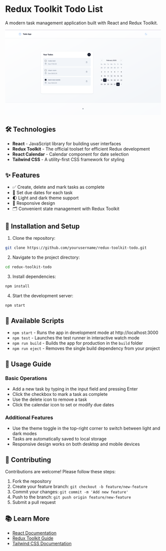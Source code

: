 # Redux Toolkit Todo List

A modern task management application built with React and Redux Toolkit.

![Todo App Screenshot](./public/screenshot.png)

## 🛠 Technologies

- **React** - JavaScript library for building user interfaces
- **Redux Toolkit** - The official toolset for efficient Redux development
- **React Calendar** - Calendar component for date selection
- **Tailwind CSS** - A utility-first CSS framework for styling

## ✨ Features

- ✅ Create, delete and mark tasks as complete
- 📅 Set due dates for each task
- 🌓 Light and dark theme support
- 📱 Responsive design
- 🗂 Convenient state management with Redux Toolkit

## 🚀 Installation and Setup

1. Clone the repository:

```bash
git clone https://github.com/yourusername/redux-toolkit-todo.git
```

2. Navigate to the project directory:

```bash
cd redux-toolkit-todo
```

3. Install dependencies:

```bash
npm install
```

4. Start the development server:

```bash
npm start
```

## 🔧 Available Scripts

- `npm start` - Runs the app in development mode at http://localhost:3000
- `npm test` - Launches the test runner in interactive watch mode
- `npm run build` - Builds the app for production in the `build` folder
- `npm run eject` - Removes the single build dependency from your project

## 📖 Usage Guide

### Basic Operations

- Add a new task by typing in the input field and pressing Enter
- Click the checkbox to mark a task as complete
- Use the delete icon to remove a task
- Click the calendar icon to set or modify due dates

### Additional Features

- Use the theme toggle in the top-right corner to switch between light and dark modes
- Tasks are automatically saved to local storage
- Responsive design works on both desktop and mobile devices

## 🤝 Contributing

Contributions are welcome! Please follow these steps:

1. Fork the repository
2. Create your feature branch: `git checkout -b feature/new-feature`
3. Commit your changes: `git commit -m 'Add new feature'`
4. Push to the branch: `git push origin feature/new-feature`
5. Submit a pull request

## 📚 Learn More

- [React Documentation](https://reactjs.org/)
- [Redux Toolkit Guide](https://redux-toolkit.js.org/)
- [Tailwind CSS Documentation](https://tailwindcss.com/docs)

